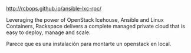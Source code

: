 http://rcbops.github.io/ansible-lxc-rpc/

Leveraging the power of OpenStack Icehouse, Ansible and Linux Containers, Rackspace delivers a complete managed private cloud that is easy to deploy, manage and scale.

Parece que es una instalación para montarte un openstack en local.
